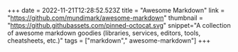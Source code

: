 +++
date = 2022-11-21T12:28:52.523Z
title = "Awesome Markdown"
link = "https://github.com/mundimark/awesome-markdown"
thumbnail = "https://github.githubassets.com/pinned-octocat.svg"
snippet="A collection of awesome markdown goodies (libraries, services, editors, tools, cheatsheets, etc.)"
tags = ["markdown"," awesome-markdown"]
+++
